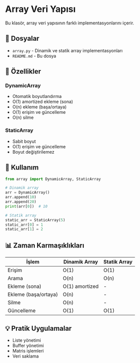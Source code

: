 # Array Veri Yapısı

Bu klasör, array veri yapısının farklı implementasyonlarını içerir.

## 📁 Dosyalar

- `array.py` - Dinamik ve statik array implementasyonları
- `README.md` - Bu dosya

## 🔧 Özellikler

### DynamicArray
- Otomatik boyutlandırma
- O(1) amortized ekleme (sona)
- O(n) ekleme (başa/ortaya)
- O(1) erişim ve güncelleme
- O(n) silme

### StaticArray
- Sabit boyut
- O(1) erişim ve güncelleme
- Boyut değiştirilemez

## 🚀 Kullanım

```python
from array import DynamicArray, StaticArray

# Dinamik array
arr = DynamicArray()
arr.append(10)
arr.append(20)
print(arr[0])  # 10

# Statik array
static_arr = StaticArray(5)
static_arr[0] = 1
static_arr[1] = 2
```

## 📊 Zaman Karmaşıklıkları

| İşlem | Dinamik Array | Statik Array |
|-------|---------------|--------------|
| Erişim | O(1) | O(1) |
| Arama | O(n) | O(n) |
| Ekleme (sona) | O(1) amortized | - |
| Ekleme (başa/ortaya) | O(n) | - |
| Silme | O(n) | - |
| Güncelleme | O(1) | O(1) |

## 💡 Pratik Uygulamalar

- Liste yönetimi
- Buffer yönetimi
- Matris işlemleri
- Veri saklama 